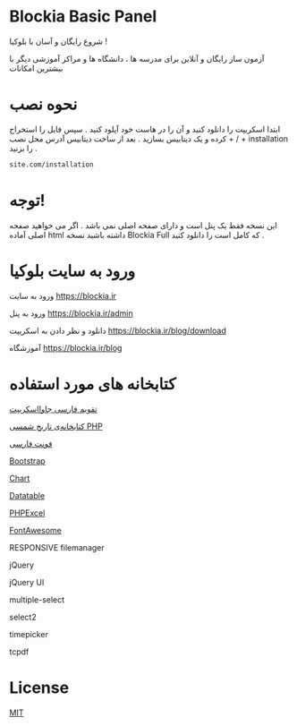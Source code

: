 # Blockia Basic Panel
شروع رایگان و آسان با بلوکیا !

آزمون ساز رایگان و آنلاین برای مدرسه ها ، دانشگاه ها و مراکز آموزشی دیگر با بیشترین امکانات

# نحوه نصب
ابتدا اسکریپت را دانلود کنید و آن را در هاست خود آپلود کنید .
سپس فایل را استخراج کرده و یک دیتابیس بسازید .
بعد از ساخت دیتابیس آدرس محل نصب + / + installation را بزنید .
```bash
site.com/installation
```
# توجه!
این نسخه فقط یک پنل است و دارای صفحه اصلی نمی باشد . اگر می خواهید صفحه اصلی آماده html داشته باشید نسخه Blockia Full که کامل است را دانلود کنید .

# ورود به سایت بلوکیا
ورود به سایت 
https://blockia.ir

ورود به پنل 
https://blockia.ir/admin

دانلود و نظر دادن به اسکریپت 
https://blockia.ir/blog/download

آموزشگاه 
https://blockia.ir/blog

# کتابخانه های مورد استفاده
[تقویم فارسی جاوااسکریپت](http://amib.ir/weblog/%d9%85%d9%86%d8%a7%d8%a8%d8%b9-%d8%a8%d8%b1%d9%86%d8%a7%d9%85%d9%87%e2%80%8c%d9%86%d9%88%db%8c%d8%b3%db%8c/%d8%aa%d9%82%d9%88%db%8c%d9%85-%d9%81%d8%a7%d8%b1%d8%b3%db%8c-%d8%ac%d8%a7%d9%88%d8%a7%d8%a7%d8%b3%da%a9%d8%b1%db%8c%d9%be%d8%aa/)

[کتابخانه‌ی تاریخ شمسی PHP](https://jdf.scr.ir/)

[فونت فارسی](https://rastikerdar.github.io/)

[Bootstrap](https://getbootstrap.com/)

[Chart](https://www.chartjs.org/)

[Datatable](https://datatables.net/)

[PHPExcel](http://www.codeplex.com/PHPExcel/)

[FontAwesome](https://fontawesome.com/)

RESPONSIVE filemanager

jQuery

jQuery UI

multiple-select

select2

timepicker

tcpdf

# License
[MIT](https://choosealicense.com/licenses/mit/)
